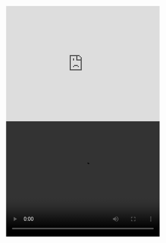 <iframe width="420" height="315" src="https://cdn.openai.com/openai-baselines-ppo/knocked-over-stand-up.mp4" frameborder="0" allowfullscreen></iframe>

<video width="420" height="315" controls>
  <source src="{{ '/assets/videos/episode_001.mp4' | relative_url }}" type="video/mp4">
  Your browser does not support the video tag.
</video>






